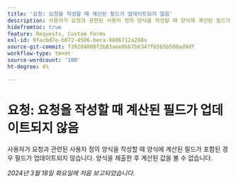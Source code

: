 ```yaml
---
title: '요청: 요청을 작성할 때 계산된 필드가 업데이트되지 않음'
description: 사용자가 요청과 관련된 사용자 정의 양식을 작성할 때 양식에 계산된 필드가 포함된 경우 필드가 업데이트되지 않습니다. 양식을 제출한 후 계산된 값을 볼 수 없습니다.
hidefromtoc: true
feature: Requests, Custom Forms
exl-id: 9facbd7e-b072-4586-beca-9806712a288a
source-git-commit: f39204000f2b83aee0bb7b6347f65b5b508ad9df
workflow-type: tm+mt
source-wordcount: '100'
ht-degree: 4%

---
```


# 요청: 요청을 작성할 때 계산된 필드가 업데이트되지 않음

사용자가 요청과 관련된 사용자 정의 양식을 작성할 때 양식에 계산된 필드가 포함된 경우 필드가 업데이트되지 않습니다. 양식을 제출한 후 계산된 값을 볼 수 없습니다.

_2024년 3월 18일 화요일에 처음 보고되었습니다._


